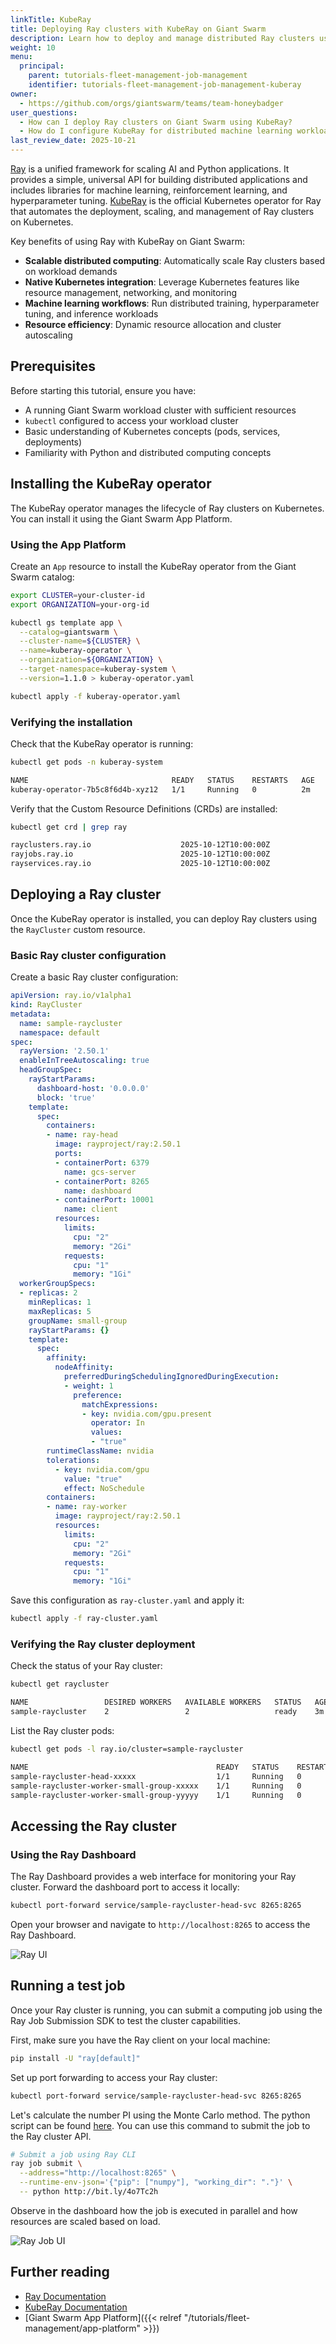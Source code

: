 ```yaml
---
linkTitle: KubeRay
title: Deploying Ray clusters with KubeRay on Giant Swarm
description: Learn how to deploy and manage distributed Ray clusters using KubeRay operator on Giant Swarm clusters.
weight: 10
menu:
  principal:
    parent: tutorials-fleet-management-job-management
    identifier: tutorials-fleet-management-job-management-kuberay
owner:
  - https://github.com/orgs/giantswarm/teams/team-honeybadger
user_questions:
  - How can I deploy Ray clusters on Giant Swarm using KubeRay?
  - How do I configure KubeRay for distributed machine learning workloads?
last_review_date: 2025-10-21
---
```


[Ray](https://ray.io/) is a unified framework for scaling AI and Python applications. It provides a simple, universal API for building distributed applications and includes libraries for machine learning, reinforcement learning, and hyperparameter tuning. [KubeRay](https://ray-project.github.io/kuberay/) is the official Kubernetes operator for Ray that automates the deployment, scaling, and management of Ray clusters on Kubernetes.

Key benefits of using Ray with KubeRay on Giant Swarm:

- **Scalable distributed computing**: Automatically scale Ray clusters based on workload demands
- **Native Kubernetes integration**: Leverage Kubernetes features like resource management, networking, and monitoring
- **Machine learning workflows**: Run distributed training, hyperparameter tuning, and inference workloads
- **Resource efficiency**: Dynamic resource allocation and cluster autoscaling

## Prerequisites

Before starting this tutorial, ensure you have:

- A running Giant Swarm workload cluster with sufficient resources
- `kubectl` configured to access your workload cluster
- Basic understanding of Kubernetes concepts (pods, services, deployments)
- Familiarity with Python and distributed computing concepts

## Installing the KubeRay operator

The KubeRay operator manages the lifecycle of Ray clusters on Kubernetes. You can install it using the Giant Swarm App Platform.

### Using the App Platform

Create an `App` resource to install the KubeRay operator from the Giant Swarm catalog:

```bash
export CLUSTER=your-cluster-id
export ORGANIZATION=your-org-id

kubectl gs template app \
  --catalog=giantswarm \
  --cluster-name=${CLUSTER} \
  --name=kuberay-operator \
  --organization=${ORGANIZATION} \
  --target-namespace=kuberay-system \
  --version=1.1.0 > kuberay-operator.yaml

kubectl apply -f kuberay-operator.yaml
```

### Verifying the installation

Check that the KubeRay operator is running:

```bash
kubectl get pods -n kuberay-system

NAME                                READY   STATUS    RESTARTS   AGE
kuberay-operator-7b5c8f6d4b-xyz12   1/1     Running   0          2m
```

Verify that the Custom Resource Definitions (CRDs) are installed:

```bash
kubectl get crd | grep ray

rayclusters.ray.io                    2025-10-12T10:00:00Z
rayjobs.ray.io                        2025-10-12T10:00:00Z
rayservices.ray.io                    2025-10-12T10:00:00Z
```

## Deploying a Ray cluster

Once the KubeRay operator is installed, you can deploy Ray clusters using the `RayCluster` custom resource.

### Basic Ray cluster configuration

Create a basic Ray cluster configuration:

```yaml
apiVersion: ray.io/v1alpha1
kind: RayCluster
metadata:
  name: sample-raycluster
  namespace: default
spec:
  rayVersion: '2.50.1'
  enableInTreeAutoscaling: true
  headGroupSpec:
    rayStartParams:
      dashboard-host: '0.0.0.0'
      block: 'true'
    template:
      spec:
        containers:
        - name: ray-head
          image: rayproject/ray:2.50.1
          ports:
          - containerPort: 6379
            name: gcs-server
          - containerPort: 8265
            name: dashboard
          - containerPort: 10001
            name: client
          resources:
            limits:
              cpu: "2"
              memory: "2Gi"
            requests:
              cpu: "1"
              memory: "1Gi"
  workerGroupSpecs:
  - replicas: 2
    minReplicas: 1
    maxReplicas: 5
    groupName: small-group
    rayStartParams: {}
    template:
      spec:
        affinity:
          nodeAffinity:
            preferredDuringSchedulingIgnoredDuringExecution:
            - weight: 1
              preference:
                matchExpressions:
                - key: nvidia.com/gpu.present
                  operator: In
                  values:
                  - "true"
        runtimeClassName: nvidia
        tolerations:
          - key: nvidia.com/gpu
            value: "true"
            effect: NoSchedule
        containers:
        - name: ray-worker
          image: rayproject/ray:2.50.1
          resources:
            limits:
              cpu: "2"
              memory: "2Gi"
            requests:
              cpu: "1"
              memory: "1Gi"
```

Save this configuration as `ray-cluster.yaml` and apply it:

```bash
kubectl apply -f ray-cluster.yaml
```

### Verifying the Ray cluster deployment

Check the status of your Ray cluster:

```bash
kubectl get raycluster

NAME                 DESIRED WORKERS   AVAILABLE WORKERS   STATUS   AGE
sample-raycluster    2                 2                   ready    3m
```

List the Ray cluster pods:

```bash
kubectl get pods -l ray.io/cluster=sample-raycluster

NAME                                          READY   STATUS    RESTARTS   AGE
sample-raycluster-head-xxxxx                  1/1     Running   0          3m
sample-raycluster-worker-small-group-xxxxx    1/1     Running   0          3m
sample-raycluster-worker-small-group-yyyyy    1/1     Running   0          3m
```

## Accessing the Ray cluster

### Using the Ray Dashboard

The Ray Dashboard provides a web interface for monitoring your Ray cluster. Forward the dashboard port to access it locally:

```bash
kubectl port-forward service/sample-raycluster-head-svc 8265:8265
```

Open your browser and navigate to `http://localhost:8265` to access the Ray Dashboard.

![Ray UI](ray-ui.png)

## Running a test job

Once your Ray cluster is running, you can submit a computing job using the Ray Job Submission SDK to test the cluster capabilities.

First, make sure you have the Ray client on your local machine:

```bash
pip install -U "ray[default]"
```

Set up port forwarding to access your Ray cluster:

```bash
kubectl port-forward service/sample-raycluster-head-svc 8265:8265
```

Let's calculate the number PI using the Monte Carlo method. The python script can be found [here](http://bit.ly/4o7Tc2h). You can use this command to submit the job to the Ray cluster API.

```bash
# Submit a job using Ray CLI
ray job submit \
  --address="http://localhost:8265" \
  --runtime-env-json='{"pip": ["numpy"], "working_dir": "."}' \
  -- python http://bit.ly/4o7Tc2h
```

Observe in the dashboard how the job is executed in parallel and how resources are scaled based on load.

![Ray Job UI](job-ui.png)

## Further reading

- [Ray Documentation](https://docs.ray.io/)
- [KubeRay Documentation](https://ray-project.github.io/kuberay/)
- [Giant Swarm App Platform]({{< relref "/tutorials/fleet-management/app-platform" >}})
